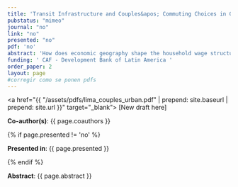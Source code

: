 ```yaml
---
title: 'Transit Infrastructure and Couples&apos; Commuting Choices in General Equilibrium'
pubstatus: "mimeo"
journal: "no"
link: "no"
presented: "no"
pdf: 'no' 
abstract: 'How does economic geography shape the household wage structure? Within a household, commuting and employment decisions are linked through a shared utility function and budget constraint. Therefore, improving commute times can affect one partner&apos;s commuting patterns by impacting both their prospects (direct channel) and those of their spouse (indirect channel). I set up a quantitative model of city featuring single and married households leveraging the introduction of new transit infrastructure in Lima, Peru. In the counterfactual analysis, I find that in areas with the most improved transportation, the gender gap in real earnings among married households decreased by 12 percent. However, the gap remained unchanged among single households. Further analysis shows that the gap decreased through the direct channel but increased through the indirect channel.'
funding: ' CAF - Development Bank of Latin America '
order_paper: 2
layout: page
#corregir como se ponen pdfs
---
```


<a href="{{ "/assets/pdfs/lima_couples_urban.pdf" | prepend: site.baseurl | prepend: site.url }}" target="_blank"> [New draft here] </a>

<p><b>Co-author(s)</b>: {{ page.coauthors }} </p>

{% if page.presented != 'no' %}
<p><b>Presented in</b>: {{ page.presented }} </p>
{% endif %}

<div class ="text"><p><b>Abstract</b>: {{ page.abstract }} </p></div>

